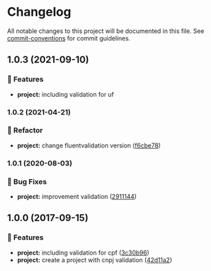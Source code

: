 # Changelog

All notable changes to this project will be documented in this file. See [commit-conventions](https://www.conventionalcommits.org/en/v1.0.0/#specification) for commit guidelines.


## 1.0.3 (2021-09-10)


### 🎉 Features

* **project:** including validation for uf


### 1.0.2 (2021-04-21)


### 🔨 Refactor

* **project:** change fluentvalidation version ([f6cbe78](https://github.com/LucasMendesl/FluentValidation.Extensions.Br/commit/f6cbe78b03becae98634208e01f66e596243fbcd))


### 1.0.1 (2020-08-03)


### 🐞 Bug Fixes

* **project:** improvement validation ([2911144](https://github.com/LucasMendesl/FluentValidation.Extensions.Br/commit/29111446402897b41e2f7ac52ede2920b9e19e87))


## 1.0.0 (2017-09-15)


### 🎉 Features

* **project:** including validation for cpf ([3c30b96](https://github.com/LucasMendesl/FluentValidation.Extensions.Br/commit/3c30b96fde5cc76e546f45923517b18b5771dd02))
* **project:** create a project with cnpj validation ([42d11a2](https://github.com/LucasMendesl/FluentValidation.Extensions.Br/commit/42d11a27083cf42fadff27b3cae3dfa8b82f3e34))